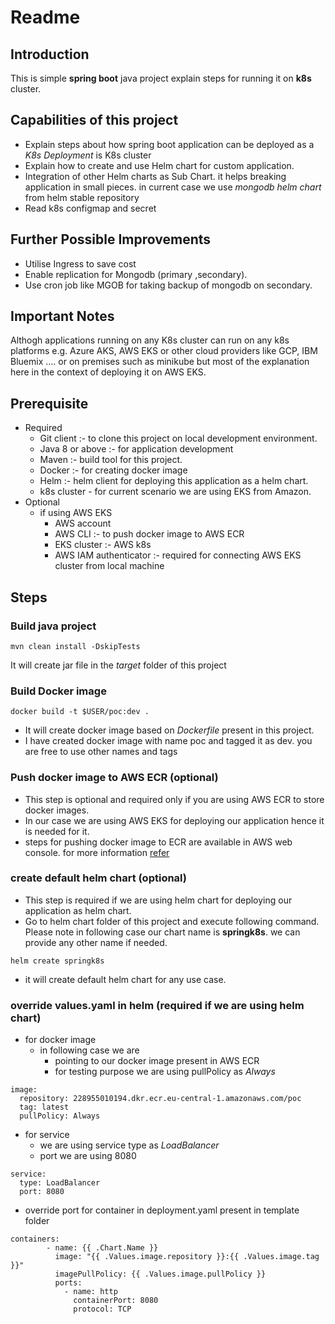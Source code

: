 # Readme

## Introduction
This is simple __spring boot__ java project explain steps for running it on __k8s__ cluster. 

## Capabilities of this project
- Explain steps about how spring boot application can be deployed as a _K8s Deployment_ is K8s cluster
- Explain how to create and use  Helm chart for custom application.
- Integration of other Helm charts as Sub Chart. it helps breaking application in small pieces. in current case we use _mongodb   helm chart_ from helm stable repository 
- Read  k8s configmap and secret

## Further Possible Improvements
- Utilise Ingress to save cost
- Enable replication for Mongodb (primary ,secondary).
- Use cron job like MGOB for taking backup of mongodb on secondary.

## Important Notes
Althogh applications running on any K8s cluster can run on any k8s platforms e.g. Azure AKS, AWS EKS or other cloud providers like GCP, IBM Bluemix .... or on premises such as minikube but most of the explanation here in the context of deploying it on AWS EKS.

## Prerequisite
- Required
  - Git client :- to clone this project on local development environment.
  - Java 8 or above :- for application development
  - Maven :- build tool for this project. 
  - Docker :- for creating docker image
  - Helm :- helm client for deploying this application as a helm chart.
  - k8s cluster - for current scenario we are using EKS from Amazon.
- Optional
  - if using AWS EKS 
    - AWS account
    - AWS CLI :- to push docker image to AWS ECR
    - EKS cluster :- AWS k8s   
    - AWS IAM authenticator :- required for connecting AWS EKS cluster from local machine
    
## Steps
### Build java project

```
mvn clean install -DskipTests
```
It will create jar file in the _target_ folder of this project 

### Build Docker image

```
docker build -t $USER/poc:dev .
```
- It will create docker image based on _Dockerfile_ present in this project.
- I have created docker image with name poc and tagged it as dev. you are free to use other names and tags

### Push docker image to AWS ECR (optional)
- This step is optional and required only if you are using AWS ECR to store docker images. 
- In our case we are using AWS EKS for deploying our application hence it is needed for it.
- steps for pushing docker image to ECR are available in AWS web console. for more information [refer](https://docs.aws.amazon.com/AmazonECR/latest/userguide/docker-push-ecr-image.html)

### create default helm chart (optional)
- This step is required if we are using helm chart for deploying our application  as helm chart.
- Go to helm chart folder of this project and execute following command. Please note in following case our chart name is __springk8s__. we can provide any other name if needed.
```
helm create springk8s
```
- it will create default helm chart for any use case.

### override values.yaml in helm (required if we are using helm chart)
- for docker image
  - in following case we are 
	- pointing to our docker image present in AWS ECR
	- for testing purpose we are using pullPolicy as _Always_
```
image:
  repository: 228955010194.dkr.ecr.eu-central-1.amazonaws.com/poc
  tag: latest
  pullPolicy: Always
```
- for service
  - we are using service type as _LoadBalancer_
  - port we are using 8080
```
service:
  type: LoadBalancer
  port: 8080
```
- override port for container in deployment.yaml present in template folder
```
containers:
        - name: {{ .Chart.Name }}
          image: "{{ .Values.image.repository }}:{{ .Values.image.tag }}"
          imagePullPolicy: {{ .Values.image.pullPolicy }}
          ports:
            - name: http
              containerPort: 8080
              protocol: TCP
```
